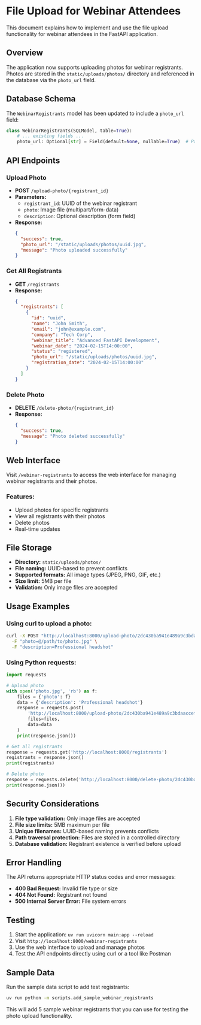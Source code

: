 # File Upload for Webinar Attendees

This document explains how to implement and use the file upload functionality for webinar attendees in the FastAPI application.

## Overview

The application now supports uploading photos for webinar registrants. Photos are stored in the `static/uploads/photos/` directory and referenced in the database via the `photo_url` field.

## Database Schema

The `WebinarRegistrants` model has been updated to include a `photo_url` field:

```python
class WebinarRegistrants(SQLModel, table=True):
    # ... existing fields ...
    photo_url: Optional[str] = Field(default=None, nullable=True)  # Path to uploaded photo
```

## API Endpoints

### Upload Photo
- **POST** `/upload-photo/{registrant_id}`
- **Parameters:**
  - `registrant_id`: UUID of the webinar registrant
  - `photo`: Image file (multipart/form-data)
  - `description`: Optional description (form field)
- **Response:**
  ```json
  {
    "success": true,
    "photo_url": "/static/uploads/photos/uuid.jpg",
    "message": "Photo uploaded successfully"
  }
  ```

### Get All Registrants
- **GET** `/registrants`
- **Response:**
  ```json
  {
    "registrants": [
      {
        "id": "uuid",
        "name": "John Smith",
        "email": "john@example.com",
        "company": "Tech Corp",
        "webinar_title": "Advanced FastAPI Development",
        "webinar_date": "2024-02-15T14:00:00",
        "status": "registered",
        "photo_url": "/static/uploads/photos/uuid.jpg",
        "registration_date": "2024-02-15T14:00:00"
      }
    ]
  }
  ```

### Delete Photo
- **DELETE** `/delete-photo/{registrant_id}`
- **Response:**
  ```json
  {
    "success": true,
    "message": "Photo deleted successfully"
  }
  ```

## Web Interface

Visit `/webinar-registrants` to access the web interface for managing webinar registrants and their photos.

### Features:
- Upload photos for specific registrants
- View all registrants with their photos
- Delete photos
- Real-time updates

## File Storage

- **Directory:** `static/uploads/photos/`
- **File naming:** UUID-based to prevent conflicts
- **Supported formats:** All image types (JPEG, PNG, GIF, etc.)
- **Size limit:** 5MB per file
- **Validation:** Only image files are accepted

## Usage Examples

### Using curl to upload a photo:

```bash
curl -X POST "http://localhost:8000/upload-photo/2dc430ba941e489a9c3bdaaccef034ea" \
  -F "photo=@/path/to/photo.jpg" \
  -F "description=Professional headshot"
```

### Using Python requests:

```python
import requests

# Upload photo
with open('photo.jpg', 'rb') as f:
    files = {'photo': f}
    data = {'description': 'Professional headshot'}
    response = requests.post(
        'http://localhost:8000/upload-photo/2dc430ba941e489a9c3bdaaccef034ea',
        files=files,
        data=data
    )
    print(response.json())

# Get all registrants
response = requests.get('http://localhost:8000/registrants')
registrants = response.json()
print(registrants)

# Delete photo
response = requests.delete('http://localhost:8000/delete-photo/2dc430ba941e489a9c3bdaaccef034ea')
print(response.json())
```

## Security Considerations

1. **File type validation:** Only image files are accepted
2. **File size limits:** 5MB maximum per file
3. **Unique filenames:** UUID-based naming prevents conflicts
4. **Path traversal protection:** Files are stored in a controlled directory
5. **Database validation:** Registrant existence is verified before upload

## Error Handling

The API returns appropriate HTTP status codes and error messages:

- **400 Bad Request:** Invalid file type or size
- **404 Not Found:** Registrant not found
- **500 Internal Server Error:** File system errors

## Testing

1. Start the application: `uv run uvicorn main:app --reload`
2. Visit `http://localhost:8000/webinar-registrants`
3. Use the web interface to upload and manage photos
4. Test the API endpoints directly using curl or a tool like Postman

## Sample Data

Run the sample data script to add test registrants:

```bash
uv run python -m scripts.add_sample_webinar_registrants
```

This will add 5 sample webinar registrants that you can use for testing the photo upload functionality. 
